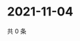 # 2021-11-04

共 0 条

<!-- BEGIN WEIBO -->
<!-- 最后更新时间 Thu Nov 04 2021 07:09:04 GMT+0800 (China Standard Time) -->

<!-- END WEIBO -->
